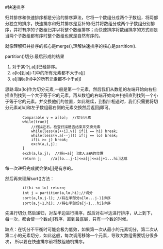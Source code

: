 #快速排序  

归并排序和快速排序都是分治的排序算法，它将一个数组分成两个子数组，将两部分独立的排序，快速排序和归并排序是互补的:归并将数组分成两个子数组分别排序，并将有序的子数组归并以将整个数组排序；而快速排序将数组排序的方式则是当两个子数组都有序时整个数组也就是自然有序的。

就像理解归并排序的核心是merge(),理解快速排序的核心是partition().  

partition()切分:最后形成的结果  
1.  对于某个j,a[j]已经排序。   
2.  a[lo]到a[j-1]中的所有元素都不大于a[j]   
3.  a[j]到a[hi]中的所有元素都不小于a[j]  
  
思路:取a[lo]作为切分元素,一般是第一个元素，然后我们从数组的左端开始向右扫描直到找到一个大于等于它的元素，再从数组的右端开始向左扫描直到找到一个小于等于它的元素，并交换他们的位置，如此继续，到指针相遇时，我们只需要将切分元素a[lo]和左子数组最右侧的元素交换然后返回j即可。  
```
		Comparable v = a[lo];  //切分元素
		while(true){
			//扫描左右，检查扫描是否结束并交换元素
			while(less(a[++i],v)) if(i == hi) break;
			while(less(v,a[--j])) if(j == lo) break;
			if(i >= j) break;
			exch(a,i,j);
		}
		exch(a,lo,j);  //将v=a[j	]放入正确的位置
		return j;    //a[lo...j-1]<=a[j]<=a[j+1...hi]达成
```  

每一次递归完成就会使a[j]是有序的。  

然后再来理解sort()方法：  
```
		if(hi <= lo) return;
		int j = partition(a,lo,hi);//切分
		sort(a,lo,j-1); //将左半部分a[lo...j-1]排序
		sort(a,j+1,hi); //将右半部份a[j+1...hi]排序
```
先进行切分,然后递归，对左半边进行排序，然后对右半边进行排序，从上到下，每一次，都会使一个数a[j]有序，直到最底层，只有一个数的时候。  

缺点：在切分不平衡时可能会极为低效，如果第一次从最小的元素切分，第二次从第二小的元素切分，如此这般，每次调用移除一个元素，导致大数组需要切分很多次， 所以要在快速排序前将数组随机排序。
